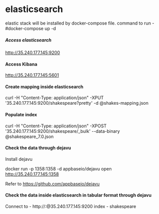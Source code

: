 # elasticsearch

elastic stack will be installed by docker-compose file.
command to run - #docker-compose up -d

##### Access elasticsearch
http://35.240.177.145:9200

#### Access Kibana
http://35.240.177.145:5601

#### Create mapping inside elasticsearch
curl -H "Content-Type: application/json" -XPUT '35.240.177.145:9200/shakespeare?pretty' -d @shakes-mapping.json

#### Populate index
curl  -H "Content-Type: application/json" -XPOST '35.240.177.145:9200/shakespeare/_bulk' --data-binary @shakespeare_7.0.json

#### Check the data through dejavu

Install dejavu

docker run -p 1358:1358 -d appbaseio/dejavu
open http://35.240.177.145:1358

Refer to https://github.com/appbaseio/dejavu

#### Check the data inside elasticsearch in tabular format through dejavu
Connect to - http://<username>:<password>@35.240.177.145:9200
index - shakespeare
